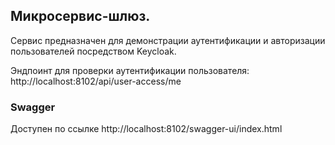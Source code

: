 ## Микросервис-шлюз. 
Сервис предназначен для демонстрации аутентификации и авторизации пользователей посредством Keycloak. 

Эндпоинт для проверки аутентификации пользователя:
http://localhost:8102/api/user-access/me

### Swagger

Доступен по ссылке http://localhost:8102/swagger-ui/index.html


